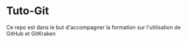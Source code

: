 # Tuto-Git
Ce repo est dans le but d'accompagner la formation sur l'utilisation de GitHub et GitKraken

